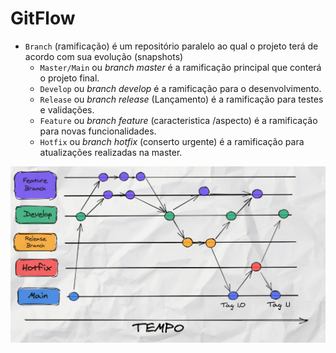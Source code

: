 # GitFlow


- `Branch` (ramificação) é um repositório paralelo ao qual o projeto terá de acordo com sua evolução (snapshots) 
  - `Master/Main` ou _branch master_ é a ramificação principal que conterá o projeto final.
  - `Develop` ou _branch  develop_ é a ramificação para o desenvolvimento.
  - `Release` ou _branch release_ (Lançamento) é a ramificação para testes e validações.
  - `Feature` ou _branch feature_ (caracteristica /aspecto) é a ramificação para novas funcionalidades.
  - `Hotfix` ou _branch hotfix_ (conserto urgente) é a ramificação para atualizações realizadas na master.

<img src="https://github.com/fabiomarotti/Annotations/blob/main/Git/GitFlow/img/img_gitflow.png"  width="1024" height="" />

